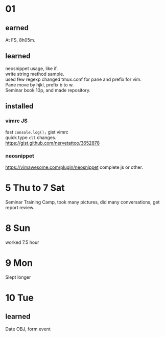 # 01
## earned
At FS, 8h05m.  
## learned
neosnippet usage, like if.  
write string method sample.  
used few regexp 
changed tmux.conf for pane and prefix for vim.  
Pane move by hjkl, prefix b to w.  
Seminar book 10p, and made repository.  

## installed
### vimrc JS
fast `console.log();` gist vimrc  
quick type `cll` changes.  
https://gist.github.com/nervetattoo/3652878
### neosnippet
https://vimawesome.com/plugin/neosnippet
complete js or other.  

# 5 Thu to 7 Sat
Seminar Training Camp, took many pictures, 
did many conversations, get report review.  

# 8 Sun
worked 7.5 hour
# 9 Mon 
Slept longer
# 10 Tue
## learned
Date OBJ, form event
